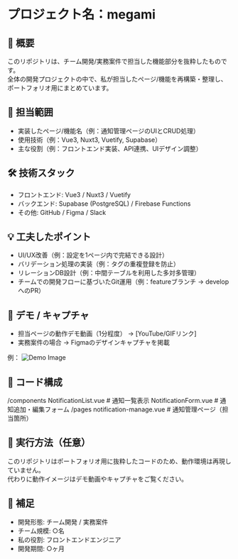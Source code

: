 # プロジェクト名：megami

## 📌 概要
このリポジトリは、チーム開発/実務案件で担当した機能部分を抜粋したものです。  
全体の開発プロジェクトの中で、私が担当したページ/機能を再構築・整理し、ポートフォリオ用にまとめています。  

## 🎯 担当範囲
- 実装したページ/機能名（例：通知管理ページのUIとCRUD処理）
- 使用技術（例：Vue3, Nuxt3, Vuetify, Supabase）
- 主な役割（例：フロントエンド実装、API連携、UIデザイン調整）

## 🛠 技術スタック
- フロントエンド: Vue3 / Nuxt3 / Vuetify
- バックエンド: Supabase (PostgreSQL) / Firebase Functions
- その他: GitHub / Figma / Slack

## 💡 工夫したポイント
- UI/UX改善（例：設定を1ページ内で完結できる設計）
- バリデーション処理の実装（例：タグの重複登録を防止）
- リレーションDB設計（例：中間テーブルを利用した多対多管理）
- チームでの開発フローに基づいたGit運用（例：featureブランチ → developへのPR）

## 📸 デモ / キャプチャ
- 担当ページの動作デモ動画（1分程度） → [YouTube/GIFリンク]  
- 実務案件の場合 → Figmaのデザインキャプチャを掲載  

例：
![Demo Image](./demo.png)

## 📂 コード構成
/components
NotificationList.vue # 通知一覧表示
NotificationForm.vue # 通知追加・編集フォーム
/pages
notification-manage.vue # 通知管理ページ（担当箇所）


## 🚀 実行方法（任意）
このリポジトリはポートフォリオ用に抜粋したコードのため、動作環境は再現していません。  
代わりに動作イメージはデモ動画やキャプチャをご覧ください。  

## 👤 補足
- 開発形態: チーム開発 / 実務案件  
- チーム規模: ○名  
- 私の役割: フロントエンドエンジニア  
- 開発期間: ○ヶ月  
